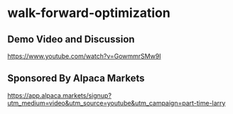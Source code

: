 # walk-forward-optimization

## Demo Video and Discussion

https://www.youtube.com/watch?v=GowmmrSMw9I

## Sponsored By Alpaca Markets

https://app.alpaca.markets/signup?utm_medium=video&utm_source=youtube&utm_campaign=part-time-larry
